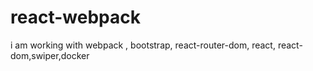 # react-webpack

i am working with webpack , bootstrap, react-router-dom, react, react-dom,swiper,docker 

